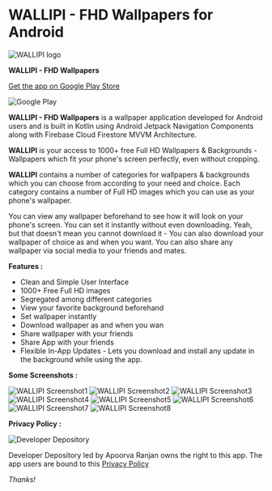# WALLIPI - FHD Wallpapers for Android
![WALLIPI logo](https://lh3.googleusercontent.com/yuBDDvpTNeN7qCNi2-O6t2VvF0iIVTDkpzzLkHnUiEELjnH_2oHU_P8rEF692_cOYktF=s180-rw)


**WALLIPI - FHD Wallpapers**

[Get the app on Google Play Store](https://play.google.com/store/apps/details?id=com.developerdepository.wallipi)

![Google Play](https://www.gstatic.com/android/market_images/web/play_prism_hlock_2x.png)

**WALLIPI - FHD Wallpapers** is a wallpaper application developed for Android users and is built in Kotlin using Android Jetpack Navigation Components along with Firebase Cloud Firestore MVVM Architecture.

**WALLIPI** is your access to 1000+ free Full HD Wallpapers & Backgrounds - Wallpapers which fit your phone's screen perfectly, even without cropping.

**WALLIPI** contains a number of categories for wallpapers & backgrounds which you can choose from according to your need and choice. Each category contains a number of Full HD images which you can use as your phone's wallpaper.

You can view any wallpaper beforehand to see how it will look on your phone's screen. You can set it instantly without even downloading. Yeah, but that doesn't mean you cannot download it - You can also download your wallpaper of choice as and when you want. You can also share any wallpaper via social media to your friends and mates.



**Features :**

* Clean and Simple User Interface 
* 1000+ Free Full HD images 
* Segregated among different categories 
* View your favorite background beforehand
* Set wallpaper instantly
* Download wallpaper as and when you wan
* Share wallpaper with your friends
* Share App with your friends
* Flexible In-App Updates - Lets you download and install any update in the background while using the app.




**Some Screenshots :**



![WALLIPI Screenshot1](https://lh3.googleusercontent.com/67HEOWbVabERoo4EA_7twQIFsKRd2ObGYU8q5GrDU18qNf_XAaQUoX5TLf3Y7KMb9So=w720-h310-rw)
![WALLIPI Screenshot2](https://lh3.googleusercontent.com/5-0PbZkjExaDTxK7Y9IZ3dT8SPNALF7ucQCcXMnKDb0csy4EI8j5tc38i-jTVuE3NQ=w720-h310-rw)
![WALLIPI Screenshot3](https://lh3.googleusercontent.com/hm1mEExgwgPI1CTQSEgMvPEGpfoUTQhKCeJtQqQa7xdDRy10XhdXYHPoQV2uH9jCInwv=w720-h310-rw)
![WALLIPI Screenshot4](https://lh3.googleusercontent.com/h3DffGxyZKpF2Xuh4tvuikmnSH3-cvWKTCN6MUeQiyXygxQjnFpBEJsQj9iMNZsMMoMu=w720-h310-rw)
![WALLIPI Screenshot5](https://lh3.googleusercontent.com/5rs-pKu8WyvDgDAnrRueOw3ZeGl35tHQRHcAOQGbi1787c2UVmTLRxLc5Pi1PGpqhA=w720-h310-rw)
![WALLIPI Screenshot6](https://lh3.googleusercontent.com/SmG_wM5v3syaptnTy-j0uUnscipEtAb9Wd2UFTV33RzixEi2LADAgFs5NuWSyHoLvRcn=w720-h310-rw)
![WALLIPI Screenshot7](https://lh3.googleusercontent.com/nVINEBGUGbhCTjVKbZfXzUEDGqPx586KLyrGF_jej5NCp39xoeBm5sqV_k-7JayI5j0=w720-h310-rw)
![WALLIPI Screenshot8](https://lh3.googleusercontent.com/oj9iGUVgNbi_ROkMjzkaejsRJ38pZib2AXaeEnuIMvpmEUO6BCWO2gRIc8busrzwCtU=w720-h310-rw)





**Privacy Policy :**

![Developer Depository](https://lh3.googleusercontent.com/ogw/ADGmqu8NgWrQa5JhxCvnEv91ICHNdKWYL4XmGucirNxr=s32-c-mo)


Developer Depository led by Apoorva Ranjan owns the right to this app. The app users are bound to this [Privacy Policy](https://developerdepository.wixsite.com/wallipi-policies)

*Thanks!*
